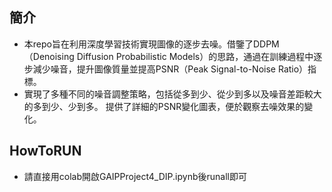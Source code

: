 ## 簡介
- 本repo旨在利用深度學習技術實現圖像的逐步去噪。借鑒了DDPM（Denoising Diffusion Probabilistic Models）的思路，通過在訓練過程中逐步減少噪音，提升圖像質量並提高PSNR（Peak Signal-to-Noise Ratio）指標。
- 實現了多種不同的噪音調整策略，包括從多到少、從少到多以及噪音差距較大的多到少、少到多。
提供了詳細的PSNR變化圖表，便於觀察去噪效果的變化。
## HowToRUN
- 請直接用colab開啟GAIPProject4_DIP.ipynb後runall即可
